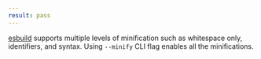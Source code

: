 ```yaml
---
result: pass
---
```


[esbuild](https://esbuild.github.io/api/#minify) supports multiple levels of minification such as whitespace only, identifiers, and syntax. Using `--minify` CLI flag enables all the minifications.
